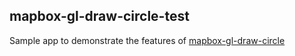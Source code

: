 ## mapbox-gl-draw-circle-test

Sample app to demonstrate the features of [mapbox-gl-draw-circle](https://github.com/iamanvesh/mapbox-gl-draw-circle)